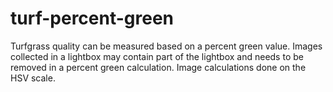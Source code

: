 # turf-percent-green
Turfgrass quality can be measured based on a percent green value. Images collected in a lightbox may contain part of the lightbox and needs to be removed in a percent green calculation. Image calculations done on the HSV scale.
